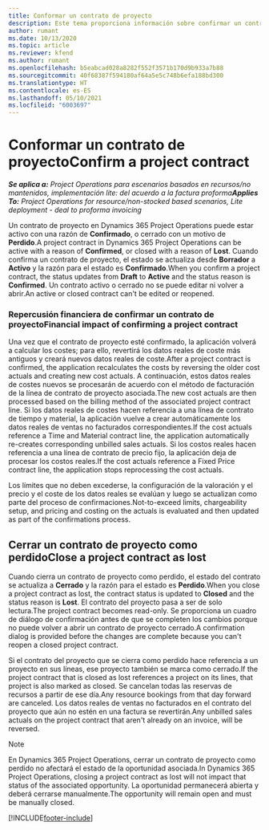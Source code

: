 ```yaml
---
title: Conformar un contrato de proyecto
description: Este tema proporciona información sobre confirmar un contrato en Project Operations.
author: rumant
ms.date: 10/13/2020
ms.topic: article
ms.reviewer: kfend
ms.author: rumant
ms.openlocfilehash: b5eabcad028a8282f552f3571b170d9b933a7b88
ms.sourcegitcommit: 40f68387f594180af64a5e5c748b6efa188bd300
ms.translationtype: HT
ms.contentlocale: es-ES
ms.lasthandoff: 05/10/2021
ms.locfileid: "6003697"
---
```

# <a name="confirm-a-project-contract"></a><span data-ttu-id="ad07e-103">Conformar un contrato de proyecto</span><span class="sxs-lookup"><span data-stu-id="ad07e-103">Confirm a project contract</span></span>

<span data-ttu-id="ad07e-104">_**Se aplica a:** Project Operations para escenarios basados en recursos/no mantenidos, implementación lite: del acuerdo a la factura proforma_</span><span class="sxs-lookup"><span data-stu-id="ad07e-104">_**Applies To:** Project Operations for resource/non-stocked based scenarios, Lite deployment - deal to proforma invoicing_</span></span>

<span data-ttu-id="ad07e-105">Un contrato de proyecto en Dynamics 365 Project Operations puede estar activo con una razón de **Confirmado**, o cerrado con un motivo de **Perdido**.</span><span class="sxs-lookup"><span data-stu-id="ad07e-105">A project contract in Dynamics 365 Project Operations can be active with a reason of **Confirmed**, or closed with a reason of **Lost**.</span></span> <span data-ttu-id="ad07e-106">Cuando confirma un contrato de proyecto, el estado se actualiza desde **Borrador** a **Activo** y la razón para el estado es **Confirmado**.</span><span class="sxs-lookup"><span data-stu-id="ad07e-106">When you confirm a project contract, the status updates from **Draft** to **Active** and the status reason is **Confirmed**.</span></span> <span data-ttu-id="ad07e-107">Un contrato activo o cerrado no se puede editar ni volver a abrir.</span><span class="sxs-lookup"><span data-stu-id="ad07e-107">An active or closed contract can't be edited or reopened.</span></span> 

### <a name="financial-impact-of-confirming-a-project-contract"></a><span data-ttu-id="ad07e-108">Repercusión financiera de confirmar un contrato de proyecto</span><span class="sxs-lookup"><span data-stu-id="ad07e-108">Financial impact of confirming a project contract</span></span>

<span data-ttu-id="ad07e-109">Una vez que el contrato de proyecto esté confirmado, la aplicación volverá a calcular los costes; para ello, revertirá los datos reales de coste más antiguos y creará nuevos datos reales de coste.</span><span class="sxs-lookup"><span data-stu-id="ad07e-109">After a project contract is confirmed, the application recalculates the costs by reversing the older cost actuals and creating new cost actuals.</span></span> <span data-ttu-id="ad07e-110">A continuación, estos datos reales de costes nuevos se procesarán de acuerdo con el método de facturación de la línea de contrato de proyecto asociada.</span><span class="sxs-lookup"><span data-stu-id="ad07e-110">The new cost actuals are then processed based on the billing method of the associated project contract line.</span></span> <span data-ttu-id="ad07e-111">Si los datos reales de costes hacen referencia a una línea de contrato de tiempo y material, la aplicación vuelve a crear automáticamente los datos reales de ventas no facturados correspondientes.</span><span class="sxs-lookup"><span data-stu-id="ad07e-111">If the cost actuals reference a Time and Material contract line, the application automatically re-creates corresponding unbilled sales actuals.</span></span> <span data-ttu-id="ad07e-112">Si los costos reales hacen referencia a una línea de contrato de precio fijo, la aplicación deja de procesar los costos reales.</span><span class="sxs-lookup"><span data-stu-id="ad07e-112">If the cost actuals reference a Fixed Price contract line, the application stops reprocessing the cost actuals.</span></span>

<span data-ttu-id="ad07e-113">Los límites que no deben excederse, la configuración de la valoración y el precio y el coste de los datos reales se evalúan y luego se actualizan como parte del proceso de confirmaciones.</span><span class="sxs-lookup"><span data-stu-id="ad07e-113">Not-to-exceed limits, chargeability setup, and pricing and costing on the actuals is evaluated and then updated as part of the confirmations process.</span></span>

## <a name="close-a-project-contract-as-lost"></a><span data-ttu-id="ad07e-114">Cerrar un contrato de proyecto como perdido</span><span class="sxs-lookup"><span data-stu-id="ad07e-114">Close a project contract as lost</span></span>

<span data-ttu-id="ad07e-115">Cuando cierra un contrato de proyecto como perdido, el estado del contrato se actualiza a **Cerrado** y la razón para el estado es **Perdido**.</span><span class="sxs-lookup"><span data-stu-id="ad07e-115">When you close a project contract as lost, the contract status is updated to **Closed** and the status reason is **Lost**.</span></span> <span data-ttu-id="ad07e-116">El contrato del proyecto pasa a ser de solo lectura.</span><span class="sxs-lookup"><span data-stu-id="ad07e-116">The project contract becomes read-only.</span></span> <span data-ttu-id="ad07e-117">Se proporciona un cuadro de diálogo de confirmación antes de que se completen los cambios porque no puede volver a abrir un contrato de proyecto cerrado.</span><span class="sxs-lookup"><span data-stu-id="ad07e-117">A confirmation dialog is provided before the changes are complete because you can't reopen a closed project contract.</span></span>

<span data-ttu-id="ad07e-118">Si el contrato del proyecto que se cierra como perdido hace referencia a un proyecto en sus líneas, ese proyecto también se marca como cerrado.</span><span class="sxs-lookup"><span data-stu-id="ad07e-118">If the project contract that is closed as lost references a project on its lines, that project is also marked as closed.</span></span> <span data-ttu-id="ad07e-119">Se cancelan todas las reservas de recursos a partir de ese día.</span><span class="sxs-lookup"><span data-stu-id="ad07e-119">Any resource bookings from that day forward are canceled.</span></span> <span data-ttu-id="ad07e-120">Los datos reales de ventas no facturados en el contrato del proyecto que aún no estén en una factura se revertirán.</span><span class="sxs-lookup"><span data-stu-id="ad07e-120">Any unbilled sales actuals on the project contract that aren't already on an invoice, will be reversed.</span></span>

> [!NOTE]
> <span data-ttu-id="ad07e-121">En Dynamics 365 Project Operations, cerrar un contrato de proyecto como perdido no afectará el estado de la oportunidad asociada.</span><span class="sxs-lookup"><span data-stu-id="ad07e-121">In Dynamics 365 Project Operations, closing a project contract as lost will not impact that status of the associated opportunity.</span></span> <span data-ttu-id="ad07e-122">La oportunidad permanecerá abierta y deberá cerrarse manualmente.</span><span class="sxs-lookup"><span data-stu-id="ad07e-122">The opportunity will remain open and must be manually closed.</span></span>


[!INCLUDE[footer-include](../../includes/footer-banner.md)]
